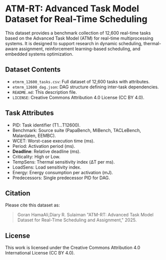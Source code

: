 
# ATM-RT: Advanced Task Model Dataset for Real-Time Scheduling

This dataset provides a benchmark collection of 12,600 real-time tasks based on the Advanced Task Model (ATM) for real-time multiprocessing systems. It is designed to support research in dynamic scheduling, thermal-aware assignment, reinforcement learning-based scheduling, and embedded systems optimization.

## Dataset Contents

- `etmrm_12600_tasks.csv`: Full dataset of 12,600 tasks with attributes.
- `etmrm_12600_dag.json`: DAG structure defining inter-task dependencies.
- `README.md`: This description file.
- `LICENSE`: Creative Commons Attribution 4.0 License (CC BY 4.0).

## Task Attributes

- PID: Task identifier (T1…T12600).
- Benchmark: Source suite (PapaBench, MiBench, TACLeBench, Malardalen, EEMBC).
- WCET: Worst-case execution time (ms).
- Period: Activation period (ms).
- **Deadline**: Relative deadline (ms).
- Criticality: High or Low.
- TempSens: Thermal sensitivity index (ΔT per ms).
- LoadSens: Load sensitivity index.
- Energy: Energy consumption per activation (mJ).
- Predecessors: Single predecessor PID for DAG.

## Citation

Please cite this dataset as:

> Goran HamaAli,Diary R. Sulaiman "ATM-RT: Advanced Task Model Dataset for Real-Time Scheduling and Assignment," 2025.

## License

This work is licensed under the Creative Commons Attribution 4.0 International License (CC BY 4.0).
